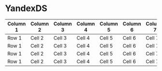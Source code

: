 # YandexDS

| Column 1 | Column 2 | Column 3 | Column 4 | Column 5 | Column 6 | Column 7 |
|----------|----------|----------|----------|----------|----------|----------|
| Row 1    | Cell 2   | Cell 3   | Cell 4   | Cell 5   | Cell 6   | Cell 7   |
| Row 1    | Cell 2   | Cell 3   | Cell 4   | Cell 5   | Cell 6   | Cell 7   |
| Row 1    | Cell 2   | Cell 3   | Cell 4   | Cell 5   | Cell 6   | Cell 7   |
| Row 1    | Cell 2   | Cell 3   | Cell 4   | Cell 5   | Cell 6   | Cell 7   |
